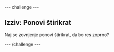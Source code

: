 --- challenge ---

## Izziv: Ponovi štirikrat

Naj se zovnjenje ponovi štirikrat, da bo res zoprno?

--- /challenge ---